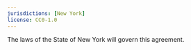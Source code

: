```yaml
---
jurisdictions: [New York]
license: CC0-1.0
---
```


The laws of the State of New York will govern this agreement.
